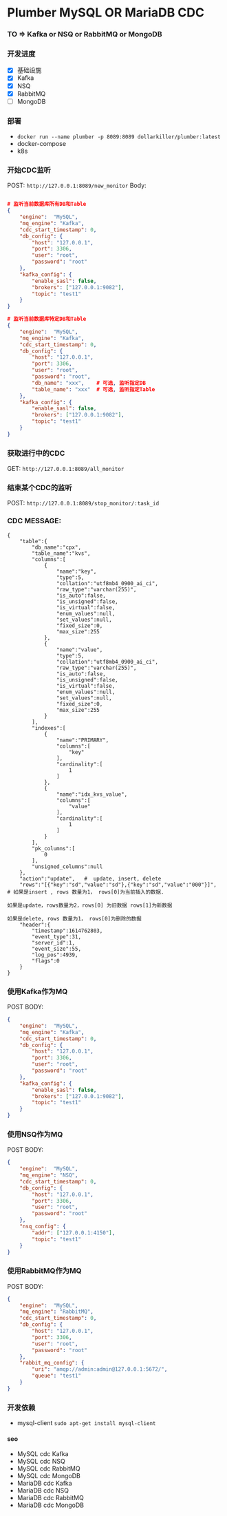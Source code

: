 # Plumber MySQL OR MariaDB CDC 

### TO => Kafka or NSQ or RabbitMQ or MongoDB

### 开发进度
- [x] 基础设施
- [x] Kafka
- [x] NSQ
- [x] RabbitMQ
- [ ] MongoDB

### 部署
- `docker run --name plumber -p 8089:8089 dollarkiller/plumber:latest`
- docker-compose
- k8s

### 开始CDC监听
POST: `http://127.0.0.1:8089/new_monitor`
Body:
```json 

# 监听当前数据库所有DB和Table
{
    "engine":  "MySQL",
    "mq_engine": "Kafka",
    "cdc_start_timestamp": 0,
    "db_config": {
        "host": "127.0.0.1",
        "port": 3306,
        "user": "root",
        "password": "root"
    },
    "kafka_config": {
        "enable_sasl": false,
        "brokers": ["127.0.0.1:9082"],
        "topic": "test1"
    }
}

# 监听当前数据库特定DB和Table
{
    "engine":  "MySQL",
    "mq_engine": "Kafka",
    "cdc_start_timestamp": 0,
    "db_config": {
        "host": "127.0.0.1",
        "port": 3306,
        "user": "root",
        "password": "root",
        "db_name": "xxx",    # 可选, 监听指定DB
        "table_name": "xxx"  # 可选, 监听指定Table
    },
    "kafka_config": {
        "enable_sasl": false,
        "brokers": ["127.0.0.1:9082"],
        "topic": "test1"
    }
}
```

### 获取进行中的CDC
GET: `http://127.0.0.1:8089/all_monitor`

### 结束某个CDC的监听
POST: `http://127.0.0.1:8089/stop_monitor/:task_id`

### CDC MESSAGE:
``` 
{
    "table":{
        "db_name":"cpx",
        "table_name":"kvs",
        "columns":[
            {
                "name":"key",
                "type":5,
                "collation":"utf8mb4_0900_ai_ci",
                "raw_type":"varchar(255)",
                "is_auto":false,
                "is_unsigned":false,
                "is_virtual":false,
                "enum_values":null,
                "set_values":null,
                "fixed_size":0,
                "max_size":255
            },
            {
                "name":"value",
                "type":5,
                "collation":"utf8mb4_0900_ai_ci",
                "raw_type":"varchar(255)",
                "is_auto":false,
                "is_unsigned":false,
                "is_virtual":false,
                "enum_values":null,
                "set_values":null,
                "fixed_size":0,
                "max_size":255
            }
        ],
        "indexes":[
            {
                "name":"PRIMARY",
                "columns":[
                    "key"
                ],
                "cardinality":[
                    1
                ]
            },
            {
                "name":"idx_kvs_value",
                "columns":[
                    "value"
                ],
                "cardinality":[
                    1
                ]
            }
        ],
        "pk_columns":[
            0
        ],
        "unsigned_columns":null
    },
    "action":"update",   #  update, insert, delete
    "rows":"[{"key":"sd","value":"sd"},{"key":"sd","value":"000"}]",  # 如果是insert , rows 数量为1， rows[0]为当前插入的数据.
                                                                        如果是update，rows数量为2，rows[0] 为旧数据 rows[1]为新数据
                                                                        如果是delete, rows 数量为1， rows[0]为删除的数据
    "header":{
        "timestamp":1614762803,
        "event_type":31,
        "server_id":1,
        "event_size":55,
        "log_pos":4939,
        "flags":0
    }
}
```

### 使用Kafka作为MQ
POST BODY:
```json
{
    "engine":  "MySQL",
    "mq_engine": "Kafka",
    "cdc_start_timestamp": 0,
    "db_config": {
        "host": "127.0.0.1",
        "port": 3306,
        "user": "root",
        "password": "root"
    },
    "kafka_config": {
        "enable_sasl": false,
        "brokers": ["127.0.0.1:9082"],
        "topic": "test1"
    }
}
```

### 使用NSQ作为MQ
POST BODY:
```json
{
    "engine":  "MySQL",
    "mq_engine": "NSQ",
    "cdc_start_timestamp": 0,
    "db_config": {
        "host": "127.0.0.1",
        "port": 3306,
        "user": "root",
        "password": "root"
    },
    "nsq_config": {
        "addr": ["127.0.0.1:4150"],
        "topic": "test1"
    }
}
```

### 使用RabbitMQ作为MQ
POST BODY:
```json
{
    "engine":  "MySQL",
    "mq_engine": "RabbitMQ",
    "cdc_start_timestamp": 0,
    "db_config": {
        "host": "127.0.0.1",
        "port": 3306,
        "user": "root",
        "password": "root"
    },
    "rabbit_mq_config": {
        "uri": "amqp://admin:admin@127.0.0.1:5672/",
        "queue": "test1"
    }
}
```

### 开发依赖
- mysql-client  `sudo apt-get install mysql-client`

#### seo
- MySQL cdc Kafka
- MySQL cdc NSQ
- MySQL cdc RabbitMQ
- MySQL cdc MongoDB
- MariaDB cdc Kafka
- MariaDB cdc NSQ
- MariaDB cdc RabbitMQ
- MariaDB cdc MongoDB
